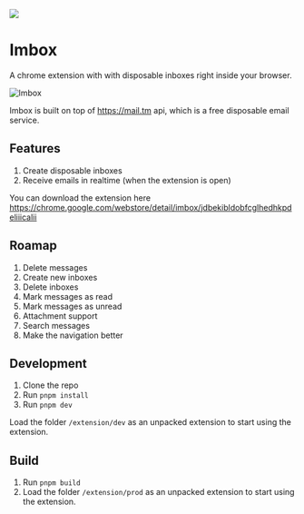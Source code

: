[<img src="https://github.com/user-attachments/assets/60e89805-26fd-4074-8ced-447fb148c7e6">](http://supersaas.dev?ref=github)

# Imbox

A chrome extension with with disposable inboxes right inside your browser.

![Imbox](./imbox.jpeg)

Imbox is built on top of https://mail.tm api, which is a free disposable email service.

## Features

1. Create disposable inboxes
2. Receive emails in realtime (when the extension is open)

You can download the extension here https://chrome.google.com/webstore/detail/imbox/jdbekibldobfcglhedhkpdeliiicalii

## Roamap

1. Delete messages
2. Create new inboxes
3. Delete inboxes
4. Mark messages as read
5. Mark messages as unread
6. Attachment support
7. Search messages
8. Make the navigation better

## Development

1. Clone the repo
2. Run `pnpm install`
3. Run `pnpm dev`

Load the folder `/extension/dev` as an unpacked extension to start using the extension.

## Build

1. Run `pnpm build`
2. Load the folder `/extension/prod` as an unpacked extension to start using the extension.
